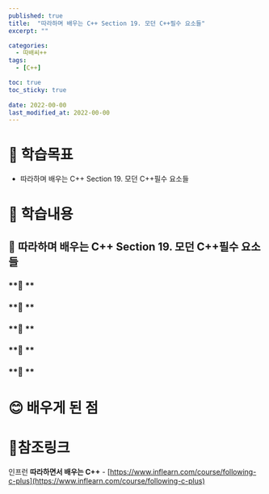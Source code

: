 ```yaml
---
published: true
title:  "따라하며 배우는 C++ Section 19. 모던 C++필수 요소들"
excerpt: ""

categories:
  - 따배씨++
tags:
  - [C++]

toc: true
toc_sticky: true
 
date: 2022-00-00
last_modified_at: 2022-00-00
---
```


# 🤔 학습목표
- 따라하며 배우는 C++ Section 19. 모던 C++필수 요소들

# 📃 학습내용
## 📍 **따라하며 배우는 C++ Section 19. 모던 C++필수 요소들**

### **🌱 **

### **🌱 **

### **🌱 **

### **🌱 **

### **🌱 **


# 😊 배우게 된 점


# 📌참조링크
인프런 **따라하면서 배우는 C++** - [https://www.inflearn.com/course/following-c-plus](https://www.inflearn.com/course/following-c-plus)